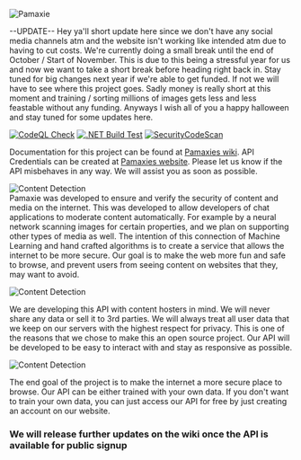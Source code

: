 ![**Pamaxie**](https://i.imgur.com/UzSZPs2.png)

--UPDATE--
Hey ya'll short update here since we don't have any social media channels atm and the website isn't working like intended atm due to having to cut costs.
We're currently doing a small break until the end of October / Start of November. This is due to this being a stressful year for us and now we want to take a short break before heading right back in. Stay tuned for big changes next year if we're able to get funded. If not we will have to see where this project goes. Sadly money is really short at this moment and training / sorting millions of images gets less and less feastable without any funding.
Anyways I wish all of you a happy halloween and stay tuned for some updates here.

[![CodeQL Check](https://github.com/deamonicnet/Pamaxie/actions/workflows/codeql-analysis.yml/badge.svg)](https://github.com/deamonicnet/Pamaxie/actions/workflows/codeql-analysis.yml)
[![.NET Build Test](https://github.com/deamonicnet/Pamaxie/actions/workflows/dotnet.yml/badge.svg)](https://github.com/deamonicnet/Pamaxie/actions/workflows/dotnet.yml)
[![SecurityCodeScan](https://github.com/pamaxie/Pamaxie/actions/workflows/securitycodescan-analysis.yml/badge.svg)](https://github.com/pamaxie/Pamaxie/actions/workflows/securitycodescan-analysis.yml)

Documentation for this project can be found at [Pamaxies wiki](https://wiki.pamaxie.com/). API Credentials can be created at [Pamaxies website](https://pamaxie.com/). Please let us know if the API misbehaves in any way. We will assist you as soon as possible.

![**Content Detection**](https://i.imgur.com/vMUR0LQ.png)<br/>
Pamaxie was developed to ensure and verify the security of content and media on the internet.
This was developed to allow developers of chat applications to moderate content automatically. For example by a neural network scanning images for certain properties, and we plan on supporting other types of media as well. The intention of this connection of Machine Learning and hand crafted algorithms is to create a service that allows the internet to be more secure. Our goal is to make the web more fun and safe to browse, and prevent users from seeing content on websites that they, may want to avoid.

![**Content Detection**](https://i.imgur.com/Egy7Q1I.png)<br/>


We are developing this API with content hosters in mind. We will never share any data or sell it to 3rd parties. We will always treat all user data that we keep on our servers with the highest respect for privacy. This is one of the reasons that we chose to make this an open source project. Our API will be developed to be easy to interact with and stay as responsive as possible. 

![**Content Detection**](https://i.imgur.com/rUSlxoh.png)<br/>

The end goal of the project is to make the internet a more secure place to browse.
Our API can be either trained with your own data. 
If you don't want to train your own data, you can just access our API for free by just creating an account on our website. 

### We will release further updates on the wiki once the API is available for public signup
